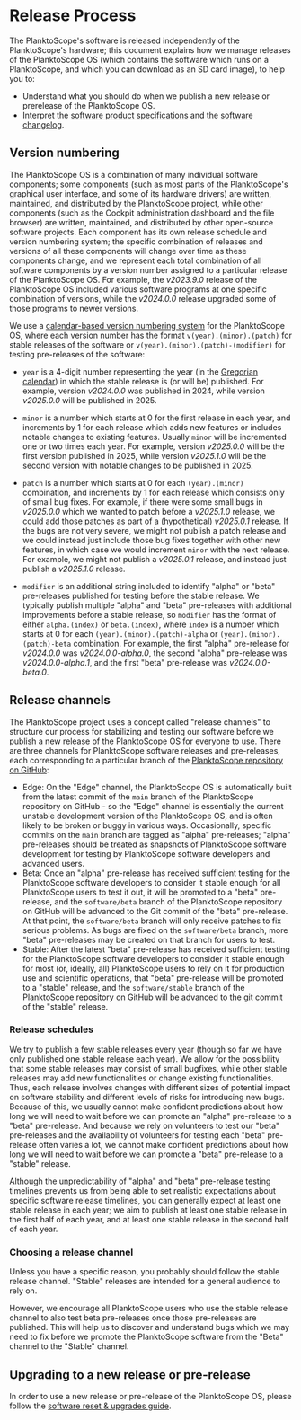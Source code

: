 # Release Process

The PlanktoScope's software is released independently of the PlanktoScope's hardware; this document explains how we manage releases of the PlanktoScope OS (which contains the software which runs on a PlanktoScope, and which you can download as an SD card image), to help you to:

- Understand what you should do when we publish a new release or prerelease of the PlanktoScope OS.
- Interpret the [software product specifications](./product-specs.md) and the [software changelog](./changelog.md).

## Version numbering

The PlanktoScope OS is a combination of many individual software components; some components (such as most parts of the PlanktoScope's graphical user interface, and some of its hardware drivers) are written, maintained, and distributed by the PlanktoScope project, while other components (such as the Cockpit administration dashboard and the file browser) are written, maintained, and distributed by other open-source software projects. Each component has its own release schedule and version numbering system; the specific combination of releases and versions of all these components will change over time as these components change, and we represent each total combination of all software components by a version number assigned to a particular release of the PlanktoScope OS. For example, the _v2023.9.0_ release of the PlanktoScope OS included various software programs at one specific combination of versions, while the _v2024.0.0_ release upgraded some of those programs to newer versions.

We use a [calendar-based version numbering system](https://calver.org/) for the PlanktoScope OS, where each version number has the format `v(year).(minor).(patch)` for stable releases of the software or `v(year).(minor).(patch)-(modifier)` for testing pre-releases of the software:

- `year` is a 4-digit number representing the year (in the [Gregorian calendar](https://en.wikipedia.org/wiki/Gregorian_calendar)) in which the stable release is (or will be) published. For example, version _v2024.0.0_ was published in 2024, while version _v2025.0.0_ will be published in 2025.

- `minor` is a number which starts at 0 for the first release in each year, and increments by 1 for each release which adds new features or includes notable changes to existing features. Usually `minor` will be incremented one or two times each year. For example, version _v2025.0.0_ will be the first version published in 2025, while version _v2025.1.0_ will be the second version with notable changes to be published in 2025.

- `patch` is a number which starts at 0 for each `(year).(minor)` combination, and increments by 1 for each release which consists only of small bug fixes. For example, if there were some small bugs in _v2025.0.0_ which we wanted to patch before a _v2025.1.0_ release, we could add those patches as part of a (hypothetical) _v2025.0.1_ release. If the bugs are not very severe, we might not publish a patch release and we could instead just include those bug fixes together with other new features, in which case we would increment `minor` with the next release. For example, we might not publish a _v2025.0.1_ release, and instead just publish a _v2025.1.0_ release.

- `modifier` is an additional string included to identify "alpha" or "beta" pre-releases published for testing before the stable release. We typically publish multiple "alpha" and "beta" pre-releases with additional improvements before a stable release, so `modifier` has the format of either `alpha.(index)` or `beta.(index)`, where `index` is a number which starts at 0 for each `(year).(minor).(patch)-alpha` or `(year).(minor).(patch)-beta` combination. For example, the first "alpha" pre-release for _v2024.0.0_ was _v2024.0.0-alpha.0_, the second "alpha" pre-release was _v2024.0.0-alpha.1_, and the first "beta" pre-release was _v2024.0.0-beta.0_.

## Release channels

The PlanktoScope project uses a concept called "release channels" to structure our process for stabilizing and testing our software before we publish a new release of the PlanktoScope OS for everyone to use. There are three channels for PlanktoScope software releases and pre-releases, each corresponding to a particular branch of the [PlanktoScope repository on GitHub](https://github.com/PlanktoScope/PlanktoScope):

- Edge: On the "Edge" channel, the PlanktoScope OS is automatically built from the latest commit of the `main` branch of the PlanktoScope repository on GitHub - so the "Edge" channel is essentially the current unstable development version of the PlanktoScope OS, and is often likely to be broken or buggy in various ways. Occasionally, specific commits on the `main` branch are tagged as "alpha" pre-releases; "alpha" pre-releases should be treated as snapshots of PlanktoScope software development for testing by PlanktoScope software developers and advanced users.
- Beta: Once an "alpha" pre-release has received sufficient testing for the PlanktoScope software developers to consider it stable enough for all PlanktoScope users to test it out, it will be promoted to a "beta" pre-release, and the `software/beta` branch of the PlanktoScope repository on GitHub will be advanced to the Git commit of the "beta" pre-release. At that point, the `software/beta` branch will only receive patches to fix serious problems. As bugs are fixed on the `software/beta` branch, more "beta" pre-releases may be created on that branch for users to test.
- Stable: After the latest "beta" pre-release has received sufficient testing for the PlanktoScope software developers to consider it stable enough for most (or, ideally, all) PlanktoScope users to rely on it for production use and scientific operations, that "beta" pre-release will be promoted to a "stable" release, and the `software/stable` branch of the PlanktoScope repository on GitHub will be advanced to the git commit of the "stable" release.

### Release schedules

We try to publish a few stable releases every year (though so far we have only published one stable release each year). We allow for the possibility that some stable releases may consist of small bugfixes, while other stable releases may add new functionalities or change existing functionalities. Thus, each release involves changes with different sizes of potential impact on software stability and different levels of risks for introducing new bugs. Because of this, we usually cannot make confident predictions about how long we will need to wait before we can promote an "alpha" pre-release to a "beta" pre-release. And because we rely on volunteers to test our "beta" pre-releases and the availability of volunteers for testing each "beta" pre-release often varies a lot, we cannot make confident predictions about how long we will need to wait before we can promote a "beta" pre-release to a "stable" release.

Although the unpredictability of "alpha" and "beta" pre-release testing timelines prevents us from being able to set realistic expectations about specific software release timelines, you can generally expect at least one stable release in each year; we aim to publish at least one stable release in the first half of each year, and at least one stable release in the second half of each year.

### Choosing a release channel

Unless you have a specific reason, you probably should follow the stable release channel. "Stable" releases are intended for a general audience to rely on.

However, we encourage all PlanktoScope users who use the stable release channel to also test beta pre-releases once those pre-releases are published. This will help us to discover and understand bugs which we may need to fix before we promote the PlanktoScope software from the "Beta" channel to the "Stable" channel.

## Upgrading to a new release or pre-release

In order to use a new release or pre-release of the PlanktoScope OS, please follow the [software reset & upgrades guide](../../operation/software-upgrades.md).
